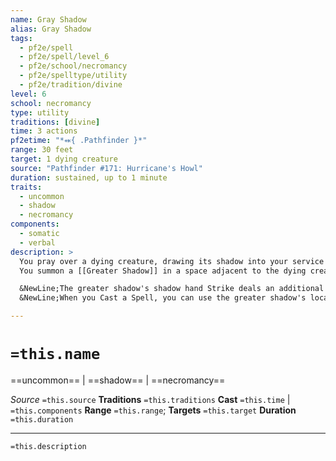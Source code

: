 ```yaml
---
name: Gray Shadow
alias: Gray Shadow
tags:
  - pf2e/spell
  - pf2e/spell/level_6
  - pf2e/school/necromancy
  - pf2e/spelltype/utility
  - pf2e/tradition/divine
level: 6
school: necromancy
type: utility
traditions: [divine]
time: 3 actions
pf2etime: "*⬽{ .Pathfinder }*"
range: 30 feet
target: 1 dying creature
source: "Pathfinder #171: Hurricane's Howl"
duration: sustained, up to 1 minute
traits:
  - uncommon
  - shadow
  - necromancy
components:
  - somatic
  - verbal
description: >
  You pray over a dying creature, drawing its shadow into your service as long as its owner is stooped at death's door.
  You summon a [[Greater Shadow]] in a space adjacent to the dying creature. The greater shadow has its usual stats, with the following modifications:

  &NewLine;The greater shadow's shadow hand Strike deals an additional 1d8 poison damage.
  &NewLine;When you Cast a Spell, you can use the greater shadow's location as the origin point instead of your own location. Upon doing so, the greater shadow immediately disappears. If the dying creature targeted by this spell dies or regains consciousness, the greater shadow disappears and this spell ends.

---
```

# `=this.name`
==uncommon== | ==shadow== | ==necromancy==

*Source* `=this.source`
**Traditions** `=this.traditions`
**Cast** `=this.time` | `=this.components`
**Range** `=this.range`; **Targets** `=this.target`
**Duration** `=this.duration`

***
`=this.description`